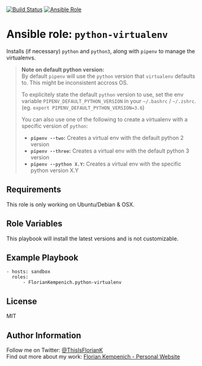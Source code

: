 [![Build Status](https://travis-ci.org/FlorianKempenich/ansible-role-python-virtualenv.svg?branch=master)](https://travis-ci.org/FlorianKempenich/ansible-role-python-virtualenv) [![Ansible Role](https://img.shields.io/ansible/role/23205.svg)](https://galaxy.ansible.com/FlorianKempenich/python-virtualenv)

# Ansible role: `python-virtualenv`
Installs (if necessary) `python` and `python3`, along with `pipenv` to manage the virtualenvs.

> **Note on default python version:**  
> By default `pipenv` will use the `python` version that `virtualenv` defaults to. This might be inconsistent accross OS.
> 
> To explicitely state the default `python` version to use, set the env variable `PIPENV_DEFAULT_PYTHON_VERSION` in your `~/.bashrc` / `~/.zshrc`.  
> (eg. `export PIPENV_DEFAULT_PYTHON_VERSION=3.6`)
> 
> You can also use one of the following to create a virtualenv with a specific version of `python`:
> * **`pipenv --two`:** Creates a virtual env with the default python 2 version
> * **`pipenv --three`:** Creates a virtual env with the default python 3 version
> * **`pipenv --python X.Y`:**  Creates a virtual env with the specific python version X.Y

## Requirements
This role is only working on Ubuntu/Debian & OSX.

## Role Variables
This playbook will install the latest versions and is not customizable.

## Example Playbook
```
- hosts: sandbox
  roles:
      - FlorianKempenich.python-virtualenv
```

## License
MIT

## Author Information
Follow me on Twitter: [@ThisIsFlorianK](https://twitter.com/ThisIsFlorianK)  
Find out more about my work: [Florian Kempenich - Personal Website](https://floriankempenich.com)
